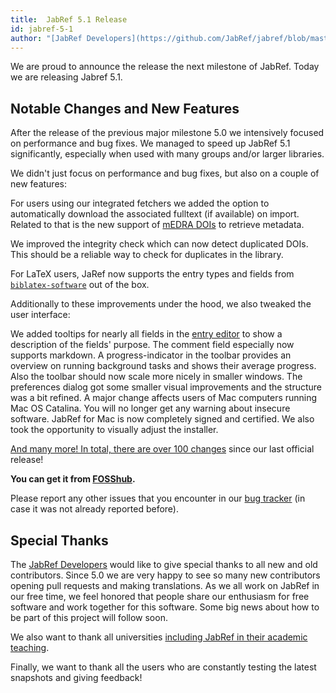 ```yaml
---
title:  JabRef 5.1 Release 
id: jabref-5-1
author: "[JabRef Developers](https://github.com/JabRef/jabref/blob/master/DEVELOPERS)" 
---
```


We are proud to announce the release the next milestone of JabRef. Today we are releasing Jabref 5.1.

## Notable Changes and New Features

After the release of the previous major milestone 5.0 we intensively focused on performance and bug fixes. We managed to speed up JabRef 5.1 significantly, especially when used with many groups and/or larger libraries.

We didn't just focus on performance and bug fixes, but also on a couple of new features:

For users using our integrated fetchers we added the option to automatically download the associated fulltext (if available) on import. Related to that is the new support of [mEDRA DOIs](https://www.medra.org/) to retrieve metadata. 

We improved the integrity check which can now detect duplicated DOIs. This should be a reliable way to check for duplicates in the library.

For LaTeX users, JaRef now supports the entry types and fields from [`biblatex-software`](https://ctan.org/pkg/biblatex-software) out of the box.

Additionally to these improvements under the hood, we also tweaked the user interface:

We added tooltips for nearly all fields in the [entry editor](https://docs.jabref.org/advanced/entryeditor) to show a description of the fields' purpose. The comment field especially now supports markdown.
A progress-indicator in the toolbar provides an overview on running background tasks and shows their average progress. Also the toolbar should now scale more nicely in smaller windows.
The preferences dialog got some smaller visual improvements and the structure was a bit refined.
A major change affects users of Mac computers running Mac OS Catalina. You will no longer get any warning about insecure software. JabRef for Mac is now completely signed and certified. We also took the opportunity to visually adjust the installer.

[And many more! In total, there are over 100 changes](https://github.com/JabRef/jabref/blob/master/CHANGELOG.md) since our last official release!

**You can get it from [FOSShub](https://www.fosshub.com/JabRef.html).**

Please report any other issues that you encounter in our [bug tracker](https://github.com/JabRef/jabref/issues) (in case it was not already reported before).

## Special Thanks

The [JabRef Developers](https://github.com/JabRef/jabref/blob/master/DEVELOPERS) would like to give special thanks to all new and old contributors. Since 5.0 we are very happy to see so many new contributors opening pull requests and making translations. As we all work on JabRef in our free time, we feel honored that people share our enthusiasm for free software and work together for this software. Some big news about how to be part of this project will follow soon.

We also want to thank all universities [including JabRef in their academic teaching](https://devdocs.jabref.org/teaching).

Finally, we  want to thank all the users who are constantly testing the latest snapshots and giving feedback!

